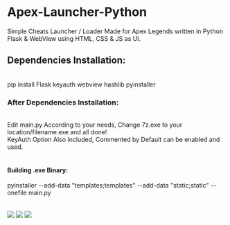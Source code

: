 # Apex-Launcher-Python
Simple Cheats Launcher / Loader Made for Apex Legends written in Python Flask &amp; WebView using HTML, CSS &amp; JS as UI. <br>
<h2>Dependencies Installation:</h2><br>
pip install Flask keyauth webview hashlib pyinstaller <br>
<h3>After Dependencies Installation:</h3><br>
Edit main.py According to your needs, Change 7z.exe to your location/filename.exe and all done!<br>
KeyAuth Option Also Included, Commented by Default can be enabled and used. <br>
<br><h4>Building .exe Binary: </h4>
pyinstaller --add-data "templates;templates" --add-data "static;static" --onefile main.py <br><br><br>

 <img src="https://i.ibb.co/HGnf0sz/Screenshot-16.png">
 <img src="https://i.ibb.co/FW8kcnQ/Screenshot-17.png">
 <img src="https://i.ibb.co/CBrsKh2/Screenshot-18.png">
